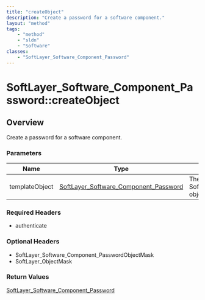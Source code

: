 ```yaml
---
title: "createObject"
description: "Create a password for a software component."
layout: "method"
tags:
    - "method"
    - "sldn"
    - "Software"
classes:
    - "SoftLayer_Software_Component_Password"
---
```

# SoftLayer_Software_Component_Password::createObject
## Overview 
Create a password for a software component. 

### Parameters 
|Name | Type | Description |
| --- | --- | --- |
|templateObject| <a href='/reference/datatypes/SoftLayer_Software_Component_Password'>SoftLayer_Software_Component_Password </a>| The SoftLayer_Software_Component_Password object that you wish to create.|


### Required Headers
* authenticate

### Optional Headers
* SoftLayer_Software_Component_PasswordObjectMask
* SoftLayer_ObjectMask

### Return Values
<a href='/reference/datatypes/SoftLayer_Software_Component_Password'>SoftLayer_Software_Component_Password </a>
